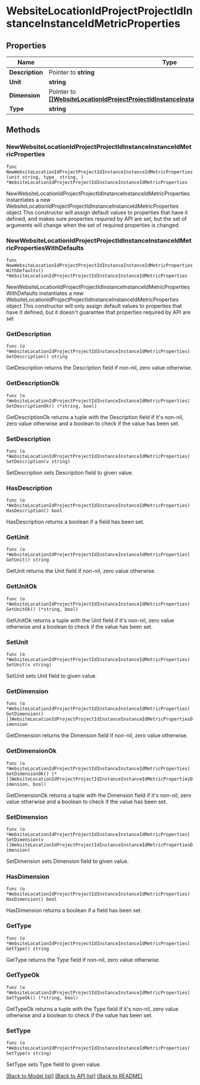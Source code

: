 # WebsiteLocationIdProjectProjectIdInstanceInstanceIdMetricProperties

## Properties

Name | Type | Description | Notes
------------ | ------------- | ------------- | -------------
**Description** | Pointer to **string** |  | [optional] 
**Unit** | **string** |  | 
**Dimension** | Pointer to [**[]WebsiteLocationIdProjectProjectIdInstanceInstanceIdMetricPropertiesDimension**](WebsiteLocationIdProjectProjectIdInstanceInstanceIdMetricPropertiesDimension.md) |  | [optional] 
**Type** | **string** |  | 

## Methods

### NewWebsiteLocationIdProjectProjectIdInstanceInstanceIdMetricProperties

`func NewWebsiteLocationIdProjectProjectIdInstanceInstanceIdMetricProperties(unit string, type_ string, ) *WebsiteLocationIdProjectProjectIdInstanceInstanceIdMetricProperties`

NewWebsiteLocationIdProjectProjectIdInstanceInstanceIdMetricProperties instantiates a new WebsiteLocationIdProjectProjectIdInstanceInstanceIdMetricProperties object
This constructor will assign default values to properties that have it defined,
and makes sure properties required by API are set, but the set of arguments
will change when the set of required properties is changed

### NewWebsiteLocationIdProjectProjectIdInstanceInstanceIdMetricPropertiesWithDefaults

`func NewWebsiteLocationIdProjectProjectIdInstanceInstanceIdMetricPropertiesWithDefaults() *WebsiteLocationIdProjectProjectIdInstanceInstanceIdMetricProperties`

NewWebsiteLocationIdProjectProjectIdInstanceInstanceIdMetricPropertiesWithDefaults instantiates a new WebsiteLocationIdProjectProjectIdInstanceInstanceIdMetricProperties object
This constructor will only assign default values to properties that have it defined,
but it doesn't guarantee that properties required by API are set

### GetDescription

`func (o *WebsiteLocationIdProjectProjectIdInstanceInstanceIdMetricProperties) GetDescription() string`

GetDescription returns the Description field if non-nil, zero value otherwise.

### GetDescriptionOk

`func (o *WebsiteLocationIdProjectProjectIdInstanceInstanceIdMetricProperties) GetDescriptionOk() (*string, bool)`

GetDescriptionOk returns a tuple with the Description field if it's non-nil, zero value otherwise
and a boolean to check if the value has been set.

### SetDescription

`func (o *WebsiteLocationIdProjectProjectIdInstanceInstanceIdMetricProperties) SetDescription(v string)`

SetDescription sets Description field to given value.

### HasDescription

`func (o *WebsiteLocationIdProjectProjectIdInstanceInstanceIdMetricProperties) HasDescription() bool`

HasDescription returns a boolean if a field has been set.

### GetUnit

`func (o *WebsiteLocationIdProjectProjectIdInstanceInstanceIdMetricProperties) GetUnit() string`

GetUnit returns the Unit field if non-nil, zero value otherwise.

### GetUnitOk

`func (o *WebsiteLocationIdProjectProjectIdInstanceInstanceIdMetricProperties) GetUnitOk() (*string, bool)`

GetUnitOk returns a tuple with the Unit field if it's non-nil, zero value otherwise
and a boolean to check if the value has been set.

### SetUnit

`func (o *WebsiteLocationIdProjectProjectIdInstanceInstanceIdMetricProperties) SetUnit(v string)`

SetUnit sets Unit field to given value.


### GetDimension

`func (o *WebsiteLocationIdProjectProjectIdInstanceInstanceIdMetricProperties) GetDimension() []WebsiteLocationIdProjectProjectIdInstanceInstanceIdMetricPropertiesDimension`

GetDimension returns the Dimension field if non-nil, zero value otherwise.

### GetDimensionOk

`func (o *WebsiteLocationIdProjectProjectIdInstanceInstanceIdMetricProperties) GetDimensionOk() (*[]WebsiteLocationIdProjectProjectIdInstanceInstanceIdMetricPropertiesDimension, bool)`

GetDimensionOk returns a tuple with the Dimension field if it's non-nil, zero value otherwise
and a boolean to check if the value has been set.

### SetDimension

`func (o *WebsiteLocationIdProjectProjectIdInstanceInstanceIdMetricProperties) SetDimension(v []WebsiteLocationIdProjectProjectIdInstanceInstanceIdMetricPropertiesDimension)`

SetDimension sets Dimension field to given value.

### HasDimension

`func (o *WebsiteLocationIdProjectProjectIdInstanceInstanceIdMetricProperties) HasDimension() bool`

HasDimension returns a boolean if a field has been set.

### GetType

`func (o *WebsiteLocationIdProjectProjectIdInstanceInstanceIdMetricProperties) GetType() string`

GetType returns the Type field if non-nil, zero value otherwise.

### GetTypeOk

`func (o *WebsiteLocationIdProjectProjectIdInstanceInstanceIdMetricProperties) GetTypeOk() (*string, bool)`

GetTypeOk returns a tuple with the Type field if it's non-nil, zero value otherwise
and a boolean to check if the value has been set.

### SetType

`func (o *WebsiteLocationIdProjectProjectIdInstanceInstanceIdMetricProperties) SetType(v string)`

SetType sets Type field to given value.



[[Back to Model list]](../README.md#documentation-for-models) [[Back to API list]](../README.md#documentation-for-api-endpoints) [[Back to README]](../README.md)



